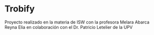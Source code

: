 # Trobify
Proyecto realizado en la materia de ISW con la profesora Melara Abarca Reyna Elia en colaboración con el Dr. Patricio Letelier de la UPV
